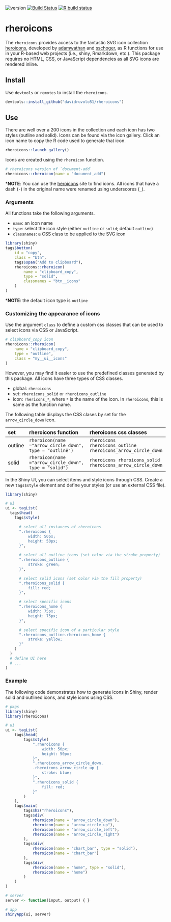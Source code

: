 <!-- badges: start -->
![version](https://img.shields.io/github/package-json/v/davidruvolo51/rheroicons/prod?color=%2326709e)
[![Build Status](https://travis-ci.com/davidruvolo51/rheroicons.svg?branch=prod)](https://travis-ci.com/davidruvolo51/rheroicons)
[![R build status](https://github.com/davidruvolo51/rheroicons/workflows/R-CMD-check/badge.svg)](https://github.com/davidruvolo51/rheroicons/actions)
  <!-- badges: end -->

# rheroicons

The `rheroicons` provides access to the fantastic SVG icon collection [heroicons](https://github.com/refactoringui/heroicons), developed by [adamwathan](https://github.com/adamwathan) and [sschoger](https://github.com/sschoger), as R functions for use in your R-based web projects (i.e., shiny, Rmarkdown, etc.). This package requires no HTML, CSS, or JavaScript dependencies as all SVG icons are rendered inline.

## Install

Use `devtools` or `remotes` to install the `rheroicons`.

```r
devtools::install_github("davidruvolo51/rheroicons")
```


## Use

There are well over a 200 icons in the collection and each icon has two styles (outline and solid). Icons can be found via the icon gallery. Click an icon name to copy the R code used to generate that icon.

```r
rheroicons::launch_gallery()
```

Icons are created using the `rheroicon` function.

```r
# rheroicons version of `document-add`
rheroicons::rheroicon(name = "document_add")
```

\***NOTE**: You can use the [heroicons](https://heroicons.com) site to find icons. All icons that have a dash (`-`) in the original name were renamed using underscores (`_`).

### Arguments

All functions take the following arguments.

- `name`: an icon name
- `type`: select the icon style (either `outline` or `solid`; default `outline`)
- `classnames`: a CSS class to be applied to the SVG icon

```r
library(shiny)
tags$button(
    id = "copy",
    class = "btn",
    tags$span("Add to clipboard"),
    rheroicons::rheroicon(
        name = "clipboard_copy",
        type = "solid", 
        classnames = "btn__icons"
    )
)
```

\***NOTE**: the default icon type is `outline`


### Customizing the appearance of icons

Use the argument `class` to define a custom css classes that can be used to select icons via CSS or JavaScript.

```r
# clipboard_copy icon
rheroicons::rheroicon(
    name = "clipboard_copy",
    type = "outline", 
    class = "my__ui__icons"
)
```

However, you may find it easier to use the predefined classes generated by this package. All icons have three types of CSS classes.

- global: `rheroicons`
- set: `rheroicons_solid` or `rheroicons_outline`
- icon: `rhericons_*`, where `*` is the name of the icon. In `rheroicons`, this is same as the function name.

The following table displays the CSS clases by set for the `arrow_circle_down` icon.

set     | rheroicons function     | rheroicons css classes
:------ | :------------------ | :---------
outline | `rheroicon(name ="arrow_circle_down", type = "outline")` | `rheroicons rheroicons_outline rheroicons_arrow_circle_down`
solid   | `rheroicon(name ="arrow_circle_down", type = "solid")` | `rheroicons rheroicons_solid rheroicons_arrow_circle_down`

In the Shiny UI, you can select items and style icons through CSS. Create a new `tags$style` element and define your styles (or use an external CSS file).

```r
library(shiny)

# ui
ui <- tagList(
  tags$head(
    tags$style(

      # select all instances of rheroicons
      ".rheroicons {
          width: 50px;
          height: 50px;
      }",

      # select all outline icons (set color via the stroke property)
      ".rheroicons_outline {
          stroke: green;
      }",

      # select solid icons (set color via the fill property)
      ".rheroicons_solid {
          fill: red;
      }",

      # select specific icons
      ".rheroicons_home {
          width: 75px;
          height: 75px;
      }",

      # select specific icon of a particular style
      ".rheroicons_outline.rheroicons_home {
          stroke: yellow;
      }"
    )
  )
  # define UI here
  # ...
)
```

### Example

The following code demonstrates how to generate icons in Shiny, render solid and outlined icons, and style icons using CSS. 

```r
# pkgs
library(shiny)
library(rheroicons)

# ui
ui <- tagList(
    tags$head(
        tags$style(
            ".rheroicons {
                width: 50px;
                height: 50px;
            }",
            ".rheroicons_arrow_circle_down,
            .rheroicons_arrow_circle_up {
                stroke: blue;
            }",
            ".rheroicons_solid {
                fill: red;
            }"
        )
    ),
    tags$main(
        tags$h2("rheroicons"),
        tags$div(
            rheroicon(name = "arrow_circle_down"),
            rheroicon(name = "arrow_circle_up"),
            rheroicon(name = "arrow_circle_left"),
            rheroicon(name = "arrow_circle_right")
        ),
        tags$div(
            rheroicon(name = "chart_bar", type = "solid"),
            rheroicon(name = "chart_bar")
        ),
        tags$div(
            rheroicon(name = "home", type = "solid"),
            rheroicon(name = "home")
        )
    )
)

# server
server <- function(input, output) { }

# app
shinyApp(ui, server)
```


